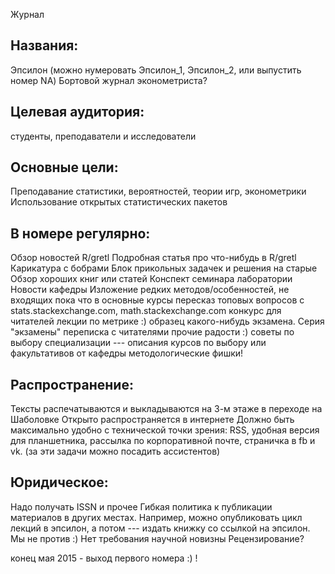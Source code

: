 Журнал

Названия:
---------
Эпсилон (можно нумеровать Эпсилон_1, Эпсилон_2, или выпустить номер NA)
Бортовой журнал эконометриста?

Целевая аудитория:
----------------- 
студенты, преподаватели и исследователи

Основные цели:
-------------- 
Преподавание статистики, вероятностей, теории игр, эконометрики
Использование открытых статистических пакетов

В номере регулярно:
------------------
Обзор новостей R/gretl
Подробная статья про что-нибудь в R/gretl
Карикатура с бобрами
Блок прикольных задачек и решения на старые
Обзор хороших книг или статей
Конспект семинара лаборатории
Новости кафедры
Изложение редких методов/особенностей, не входящих пока что в основные курсы
пересказ топовых вопросов с stats.stackexchange.com, math.stackexchange.com
конкурс для читателей
лекции по метрике :)
образец какого-нибудь экзамена. Серия "экзамены"
переписка с читателями
прочие радости :)
советы по выбору специализации --- описания курсов по выбору или факультативов от кафедры
методологические фишки!


Распространение:
----------------
Тексты распечатываются и выкладываются на 3-м этаже в переходе на Шаболовке
Открыто распространяется в интернете
Должно быть максимально удобно  с технической точки зрения: RSS, удобная версия для планшетника, рассылка по корпоративной почте, страничка в fb и vk. (за эти задачи можно посадить ассистентов)

Юридическое:
-------------
Надо получать ISSN и прочее
Гибкая политика к публикации материалов в других местах. Например, можно опубликовать цикл лекций в эпсилон, а потом --- издать книжку со ссылкой на эпсилон. Мы не против :)
Нет требования научной новизны
Рецензирование?


конец мая 2015 - выход первого номера :)
!





